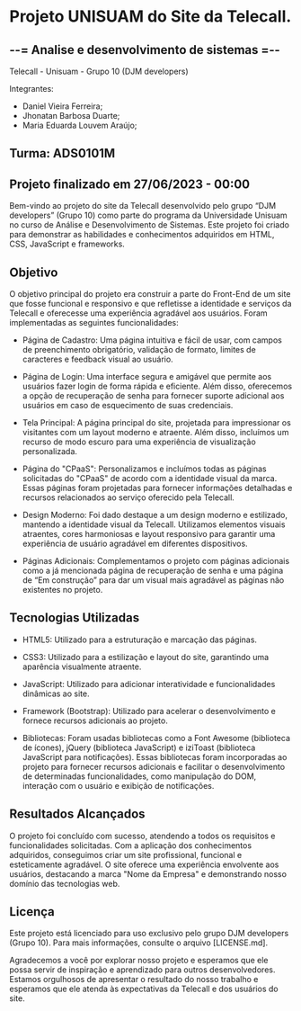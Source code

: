 ﻿# Projeto UNISUAM do Site da Telecall.

--= Analise e desenvolvimento de sistemas =--
-------------------------------------
Telecall - Unisuam - Grupo 10 (DJM developers)

Integrantes:
- Daniel Vieira Ferreira;
- Jhonatan Barbosa Duarte;
- Maria Eduarda Louvem Araújo;

Turma: ADS0101M
--------------------------------------------
Projeto finalizado em 27/06/2023 - 00:00
--------------------------------------------


Bem-vindo ao projeto do site da Telecall desenvolvido pelo grupo “DJM developers” (Grupo 10) como parte do programa da Universidade Unisuam no curso de Análise e Desenvolvimento de Sistemas. Este projeto foi criado para demonstrar as habilidades e conhecimentos adquiridos em HTML, CSS, JavaScript e frameworks.

## Objetivo

O objetivo principal do projeto era construir a parte do Front-End de um site que fosse funcional e responsivo e que refletisse a identidade e serviços da Telecall e oferecesse uma experiência agradável aos usuários. Foram implementadas as seguintes funcionalidades:

- Página de Cadastro: Uma página intuitiva e fácil de usar, com campos de preenchimento obrigatório, validação de formato, limites de caracteres e feedback visual ao usuário.

- Página de Login: Uma interface segura e amigável que permite aos usuários fazer login de forma rápida e eficiente. Além disso, oferecemos a opção de recuperação de senha para fornecer suporte adicional aos usuários em caso de esquecimento de suas credenciais.

- Tela Principal: A página principal do site, projetada para impressionar os visitantes com um layout moderno e atraente. Além disso, incluímos um recurso de modo escuro para uma experiência de visualização personalizada.

- Página do "CPaaS": Personalizamos e incluímos todas as páginas solicitadas do "CPaaS" de acordo com a identidade visual da marca. Essas páginas foram projetadas para fornecer informações detalhadas e recursos relacionados ao serviço oferecido pela Telecall.

- Design Moderno: Foi dado destaque a um design moderno e estilizado, mantendo a identidade visual da Telecall. Utilizamos elementos visuais atraentes, cores harmoniosas e layout responsivo para garantir uma experiência de usuário agradável em diferentes dispositivos.

- Páginas Adicionais: Complementamos o projeto com páginas adicionais como a já mencionada página de recuperação de senha e uma página de “Em construção” para dar um visual mais agradável as páginas não existentes no projeto.

## Tecnologias Utilizadas

- HTML5: Utilizado para a estruturação e marcação das páginas.

- CSS3: Utilizado para a estilização e layout do site, garantindo uma aparência visualmente atraente.

- JavaScript: Utilizado para adicionar interatividade e funcionalidades dinâmicas ao site.

- Framework (Bootstrap): Utilizado para acelerar o desenvolvimento e fornece recursos adicionais ao projeto.

- Bibliotecas: Foram usadas bibliotecas como a Font Awesome (biblioteca de ícones), jQuery (biblioteca JavaScript) e iziToast (biblioteca JavaScript para notificações).
Essas bibliotecas foram incorporadas ao projeto para fornecer recursos adicionais e facilitar o desenvolvimento de determinadas funcionalidades, como manipulação do DOM, interação com o usuário e exibição de notificações.

## Resultados Alcançados

O projeto foi concluído com sucesso, atendendo a todos os requisitos e funcionalidades solicitadas. Com a aplicação dos conhecimentos adquiridos, conseguimos criar um site profissional, funcional e esteticamente agradável. O site oferece uma experiência envolvente aos usuários, destacando a marca "Nome da Empresa" e demonstrando nosso domínio das tecnologias web.

## Licença

Este projeto está licenciado para uso exclusivo pelo grupo DJM developers (Grupo 10). Para mais informações, consulte o arquivo [LICENSE.md].

Agradecemos a você por explorar nosso projeto e esperamos que ele possa servir de inspiração e aprendizado para outros desenvolvedores. Estamos orgulhosos de apresentar o resultado do nosso trabalho e esperamos que ele atenda às expectativas da Telecall e dos usuários do site.
